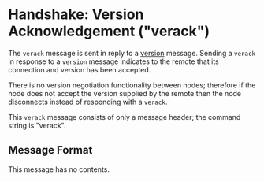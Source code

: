 # Handshake: Version Acknowledgement ("verack")

The `verack` message is sent in reply to a [version](/protocol/network/messages/version) message.
Sending a `verack` in response to a `version` message indicates to the remote that its connection and version has been accepted.

There is no version negotiation functionality between nodes; therefore if the node does not accept the version supplied by the remote then the node disconnects instead of responding with a `verack`.

This `verack` message consists of only a message header; the command string is "verack".

## Message Format

This message has no contents.
